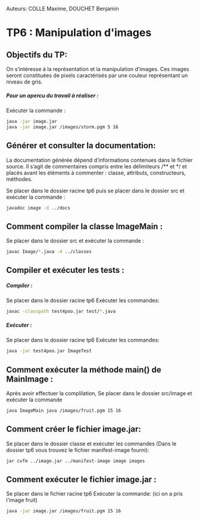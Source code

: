 Auteurs: COLLE Maxime, DOUCHET Benjamin

# TP6 : Manipulation d'images

## Objectifs du TP:
On s’intéresse à la représentation et la manipulation d’images. Ces images seront constituées de pixels caractérisés
par une couleur représentant un niveau de gris.

##### Pour un apercu du travail à réaliser :
Exécuter la commande :
```sh
java -jar image.jar
java -jar image.jar /images/storm.pgm 5 16
```

## Générer et consulter la documentation:
La documentation générée dépend d’informations contenues dans le fichier source. Il s’agit de commentaires
compris entre les délimiteurs /** et */ et placés avant les éléments à commenter : classe, attributs, constructeurs,
méthodes.

Se placer dans le dossier racine tp6 puis se placer dans le dossier src et exécuter la commande :
```sh
javadoc image -d ../docs
```

## Comment compiler la classe ImageMain :
Se placer dans le dossier src et exécuter la commande :
```sh
javac Image/*.java -d ../classes
```

## Compiler et exécuter les tests :

##### Compiler :
Se placer dans le dossier racine tp6
Exécuter les commandes:
```sh
javac -classpath test4poo.jar test/*.java
```
##### Exécuter :
Se placer dans le dossier racine tp6
Exécuter les commandes:
```sh
java -jar test4poo.jar ImageTest
```

## Comment exécuter la méthode main() de MainImage :
Après avoir effectuer la complilation,
Se placer dans le dossier src/image et exécuter la commande
```sh
java ImageMain java /images/fruit.pgm 15 16
```

## Comment créer le fichier image.jar:
Se placer dans le dossier classe et exécuter les commandes (Dans le dossier tp6 vous trouvez le fichier manifest-image fourni):
```sh
jar cvfm ../image.jar ../manifest-image image images
```

## Comment exécuter le fichier image.jar :
Se placer dans le fichier racine tp6
Exécuter la commande: (ici on a  pris l'image fruit)
```sh
java -jar image.jar /images/fruit.pgm 15 16
```

